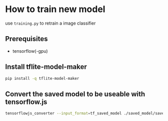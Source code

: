 # How to train new model
use `training.py` to retrain a image classifier

## Prerequisites

- tensorflow(-gpu)

## Install tflite-model-maker
``` bash
pip install -q tflite-model-maker
```

## Convert the saved model to be useable with tensorflow.js
``` bash
tensorflowjs_converter --input_format=tf_saved_model ./saved_model/saved_model ./tfjs_model --output_format=tfjs_graph_model
```
